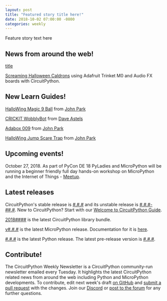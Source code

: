 ```yaml
---
layout: post
title: "Featured story title here!"
date: 2018-10-02 07:00:00 -0800
categories: weekly
---
```


Feature story text here

## News from around the web!

[title](url)

[Screaming Halloween Caldrons](https://www.youtube.com/watch?v=Y6LtwUQfxBw) using Adafruit Trinket M0 and Audio FX boards with CircuitPython.

## New Learn Guides!

[HalloWing Magic 9 Ball](https://learn.adafruit.com/hallowing-magic-9-ball) from [John Park](https://learn.adafruit.com/users/johnpark)

[CRICKIT WobblyBot](https://learn.adafruit.com/crickit-wobblybot) from [Dave Astels](https://learn.adafruit.com/users/dastels)

[Adabox 009](https://learn.adafruit.com/adabox009) from [John Park](https://learn.adafruit.com/users/johnpark)

[HalloWing Jump Scare Trap](https://learn.adafruit.com/motion-activated-attack-cockroach) from [John Park](https://learn.adafruit.com/users/johnpark)

## Upcoming events!

October 27, 2018. As part of PyCon DE 18 PyLadies and MicroPython will be running a beginner friendly full day hands-on workshop on MicroPython and the Internet of Things - [Meetup](https://www.meetup.com/de-DE/PyData-Suedwest/events/253574767/).

## Latest releases

CircuitPython's stable release is [#.#.#](https://github.com/adafruit/circuitpython/releases/latest) and its unstable release is [#.#.#-##.#](https://github.com/adafruit/circuitpython/releases). New to CircuitPython? Start with our [Welcome to CircuitPython Guide](https://learn.adafruit.com/welcome-to-circuitpython).

[2018####](https://github.com/adafruit/Adafruit_CircuitPython_Bundle/releases/latest) is the latest CircuitPython library bundle.

[v#.#.#](https://micropython.org/download) is the latest MicroPython release. Documentation for it is [here](http://docs.micropython.org/en/latest/pyboard/).

[#.#.#](https://www.python.org/downloads/) is the latest Python release. The latest pre-release version is [#.#.#](https://www.python.org/download/pre-releases/).

## Contribute!

The CircuitPython Weekly Newsletter is a CircuitPython community-run newsletter emailed every Tuesday. It highlights the latest CircuitPython related news from around the web including Python and MicroPython developments. To contribute, edit next week's draft [on GitHub](https://github.com/adafruit/circuitpython-weekly-newsletter/tree/gh-pages/_drafts) and [submit a pull request](https://help.github.com/articles/editing-files-in-your-repository/) with the changes. Join our [Discord](https://adafru.it/discord) or [post to the forum](https://forums.adafruit.com/viewforum.php?f=60) for any further questions.
